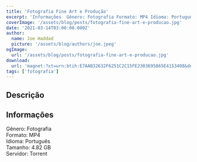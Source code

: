 ```yaml
---
title: 'Fotografia Fine Art e Produção'
excerpt: 'Informações  Gênero: Fotografia Formato: MP4 Idioma: Português Tamanho: 4.82 GB Servidor: Torrent'
coverImage: '/assets/blog/posts/fotografia-fine-art-e-producao.jpg'
date: '2021-03-14T03:00:00.000Z'
author:
  name: Joe Haddad
  picture: '/assets/blog/authors/joe.jpeg'
ogImage:
  url: '/assets/blog/posts/fotografia-fine-art-e-producao.jpg'
download:
  url: 'magnet:?xt=urn:btih:E7AAB32632F6251C2C15FE2303695865E4153408&dn=Lua%20Morales%20-%20Fotografia%20Fine%20Art%20e%20Produ%c3%a7%c3%a3o&tr=udp%3a%2f%2ftracker.openbittorrent.com%3a80%2fannounce&tr=udp%3a%2f%2ftracker.opentrackr.org%3a1337%2fannounce'
tags: ['fotografia']
---
```

<h2>Descrição</h2>
<h2>Informações</h2><p>Gênero: Fotografia<br/>Formato: MP4<br/>Idioma: Português<br/>Tamanho: 4.82 GB<br/>Servidor: Torrent</p>